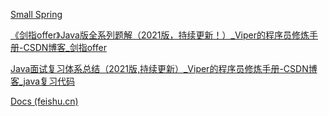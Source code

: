 [Small Spring](https://github.com/fuzhengwei/small-spring)

[《剑指offer》Java版全系列题解（2021版，持续更新！）_Viper的程序员修炼手册-CSDN博客_剑指offer](https://blog.csdn.net/weixin_43314519/article/details/114693347)

[Java面试复习体系总结（2021版,持续更新）_Viper的程序员修炼手册-CSDN博客_java复习代码](https://blog.csdn.net/weixin_43314519/article/details/112603595)

[Docs (feishu.cn)](https://w86fskhnhi.feishu.cn/base/appcnPi0qF2EusU1Nb5Ea70lAEe?table=tblE6N0F7Zn9kRb7&view=vewTUflTQg)


